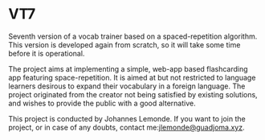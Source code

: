# VT7

Seventh version of a vocab trainer based on a spaced-repetition algorithm. This version is developed again from scratch, so it will take some time before it is operational.

The project aims at implementing a simple, web-app based flashcarding app featuring space-repetition. It is aimed at but not restricted to language learners desirous to expand their vocabulary in a foreign language. The project originated from the creator not being satisfied by existing solutions, and wishes to provide the public with a good alternative.

This project is conducted by Johannes Lemonde. If you want to join the project, or in case of any doubts, contact me:jlemonde@guadjoma.xyz.
